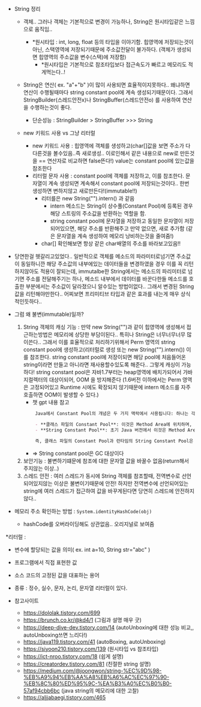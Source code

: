 - String 정리
  - 객체.. 그러나 객체는 기본적으로 변경이 가능하나, String은 원시타입같은 느낌으로 움직임..
    - *원시타입 : int, long, float 등의 타입을 이야기함. 힙영역에 저장되는것이 아닌, 스택영역에 저장되기때문에 주소값전달이 불가하다. (객체가 생성되면 힙영역의 주소값을 변수(스택)에 저장함)
      - *원시타입은 기본적으로 참조타입보다 접근속도가 빠르고 메모리도 적게먹는다..!

  - String은 연산( ex. "a"+"b" )이 많이 사용되면 효율적이지못하다.. 왜냐하면 연산이 수행될때마다 string constant pool에 계속 생성되기때문이다. 그래서 StringBuilder(스레드안전x)나 StringBuffer(스레드안전o) 를 사용하여 연산을 수행하는것이 좋다.   
    - 단순성능 : StringBuilder > StringBuffer >>> String
  - new 키워드 사용 vs 그냥 리터럴
    - new 키워드 사용 : 힙영역에 객체를 생성하고(char[]값을 보면 주소가 다 다른것을 볼수있음..즉 새로생성.. 이로인해서 같은 내용으로 new로 만든것을 == 연산자로 비교하면 false뜬다!) value는 constant pool에 있는값을 참조한다
    - 리터럴 문자 사용 : constant pool에 객체를 저장하고, 이를 참조한다. 문자열이 계속 생성되면 계속해서 constant pool에 저장되는것이다.. 한번 생성하면 변하지않고 새로만든다!(immutable!!)
      - 리터를은 new String("").intern() 과 같음 
        - intern 메소드는 String이 상수풀(Constant Pool)에 등록된 경우 해당 스트링의 주소값을 반환하는 역할을 함.
        - string constant pool에 문자열을 저장하고 동일한 문자열이 저장되어있으면, 해당 주소를 반환해주고 만약 없으면, 새로 추가함 (같은 문자열을 계속 생성하여 메모리 낭비하는것을 줄여줌!)
	  - char[] 확인해보면 항상 같은 char배열의 주소를 바라보고있음!!
	  
- 당연한걸 헷갈리고있었다.. 일반적으로 객체를 메소드의 파라미터로넘기면 주소값이 동일하니깐 해당 주소값의 내부에있는 데이터들을 변경하였을 경우 이를 꼭 리턴하지않아도 적용이 잘되는데, immutalbe한 String에서는 메소드의 파리미터로 넘기면 주소를 전달해주기는 하나, 메소드 내부에서 데이터를 바꾼다한들 메소드를 호출한 부분에서는 주소값이 달라졌으니 알수있는 방법이없다.. 그래서 변경된 String값을 리턴해야만한다.. 어찌보면 프리미티브 타입과 같은 효과를 내는게 매우 상식적인듯하다..

- 그럼 왜 불변(immutable)일까?
  1. String 객체의 캐싱 기능 : 만약 new String("")과 같이 힙영역에 생성해서 접근하는방법은 메모리에 상당한 부담이된다.. 특히나 String은 너무너무너무 많이쓴다.. 그래서 이를 효율적으로 처리하기위해서 Perm 영역의 string constant pool에 생성하고(리터럴로 생성 또는 new String("").intern()) 이를 참조한다. string constant pool에 저장이되면 해당 pool에 처음들어온 string이라면 만들고 아니라면 재사용할수있도록 해준다.. 그렇게 캐싱이 가능하다! string constant pool은 자바1.7부터는 heap영역에 배치가되어서 가바지컬렉터의 대상이되어, OOM 을 방지해준다 (1.6버전 이하에서는 Perm 영역은 고정되어있고 Runtime 시에도 확장되지 않기때문에 intern 메소드를 자주 호출하면 OOM이 발생할 수 있다.)
     - 챗 gpt 내용 참고
       ```md
        Java에서 Constant Pool의 개념은 두 가지 맥락에서 사용됩니다: 하나는 각 클래스 파일의 구조적 부분으로서의 Constant Pool이고, 다른 하나는 런타임 시 String 리터럴을 저장하는 String Constant Pool입니다.

        - **클래스 파일의 Constant Pool**: 이것은 Method Area에 위치하며, 클래스와 인터페이스에 대한 상수 및 심볼릭 참조를 저장합니다. 
        - **String Constant Pool**: 초기 Java 버전에서 이것은 Method Area에 위치했으나, Java 7부터는 힙 영역으로 이동했습니다. 이것은 런타임 시 생성되는 모든 문자열 리터럴을 저장합니다.

        즉, 클래스 파일의 Constant Pool과 런타임의 String Constant Pool은 위치가 다르며, String Constant Pool은 Java 7 이후 힙 영역에 존재합니다.
       ```
     - => String constant pool은 GC 대상이다
  2. 보안기능 : 불변하기떄문에 참조에 대한 문자열 값을 바꿀수 없음(return해서 주지않는 이상..)
  3. 스레드 안전 : 여러 스레드가 동시에 String 객체를 참조할때, 전역변수로 선언되어있지않는 이상은 불변이기때문에 안전! 하지만 전역변수에 선언되어있는 string에 여러 스레드가 접근하여 값을 바꾸게된다면 당연히 스레드에 안전하지않다..

- 메모리 주소 확인하는 방법 : `System.identityHashCode(obj)`
  - hashCode를 오버라이딩해도 상관없음.. 오리지널로 보여줌
  
*리터럴 : 
  - 변수에 할당되는 값을 의미( ex. int a=10, String str="abc" )
  - 프로그램에서 직접 표현한 값
  - 소스 코드의 고정된 값을 대표하는 용어
  - 종류 : 정수, 실수, 문자, 논리, 문자열 리터럴이 있다.


- 참고사이트 
  - https://dololak.tistory.com/699
  - https://brunch.co.kr/@kd4/1 (그림과 설명 매우 굿)
  - https://deep-dive-dev.tistory.com/14 (autoUnboxing에 대한 성능 비교,, autoUnboxing쓰면 느리다!)
  - https://java119.tistory.com/41 (autoBoxing, autoUnboxing)
  - https://siyoon210.tistory.com/139 (원시타입 vs 참조타입)
  - https://ict-nroo.tistory.com/18 (쉽게 설명)
  - https://creatordev.tistory.com/81 (친절한 string 설명)
  - https://medium.com/@joongwon/string-%EC%9D%98-%EB%A9%94%EB%AA%A8%EB%A6%AC%EC%97%90-%EB%8C%80%ED%95%9C-%EA%B3%A0%EC%B0%B0-57af94cbb6bc (java string의 메모리에 대한 고찰)
  - https://aljjabaegi.tistory.com/465